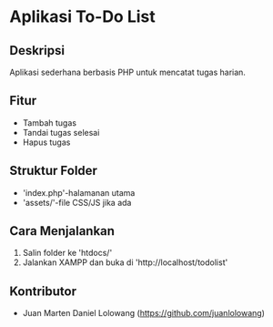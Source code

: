 ﻿# Aplikasi To-Do List

## Deskripsi
Aplikasi sederhana berbasis PHP untuk mencatat tugas harian.

## Fitur
- Tambah tugas
- Tandai tugas selesai
- Hapus tugas

## Struktur Folder
- 'index.php'-halamanan utama
- 'assets/'-file CSS/JS jika ada

## Cara Menjalankan
1. Salin folder ke 'htdocs/'
2. Jalankan XAMPP dan buka di 'http://localhost/todolist'

## Kontributor
- Juan Marten Daniel Lolowang (https://github.com/juanlolowang)

